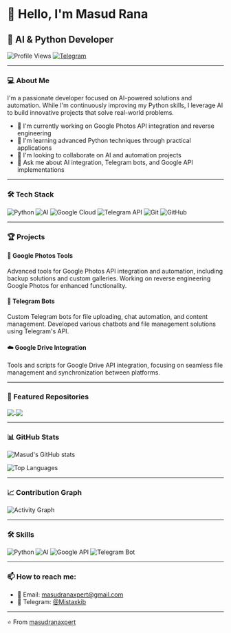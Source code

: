 # 👋 Hello, I'm Masud Rana

## 🚀 AI & Python Developer

![Profile Views](https://komarev.com/ghpvc/?username=masudranaxpert&color=brightgreen)
[![Telegram](https://img.shields.io/badge/Telegram-Contact-26A5E4?style=flat-square&logo=telegram&logoColor=white)](https://t.me/Mistaxkib)

---

### 💻 About Me

I'm a passionate developer focused on AI-powered solutions and automation. While I'm continuously improving my Python skills, I leverage AI to build innovative projects that solve real-world problems.

- 🔭 I'm currently working on Google Photos API integration and reverse engineering
- 🌱 I'm learning advanced Python techniques through practical applications
- 👯 I'm looking to collaborate on AI and automation projects
- 💬 Ask me about AI integration, Telegram bots, and Google API implementations

---

### 🛠️ Tech Stack

![Python](https://img.shields.io/badge/-Python-3776AB?style=flat-square&logo=python&logoColor=white)
![AI](https://img.shields.io/badge/-Artificial_Intelligence-FF6F00?style=flat-square&logo=tensorflow&logoColor=white)
![Google Cloud](https://img.shields.io/badge/-Google_Cloud-4285F4?style=flat-square&logo=google-cloud&logoColor=white)
![Telegram API](https://img.shields.io/badge/-Telegram_API-26A5E4?style=flat-square&logo=telegram&logoColor=white)
![Git](https://img.shields.io/badge/-Git-F05032?style=flat-square&logo=git&logoColor=white)
![GitHub](https://img.shields.io/badge/-GitHub-181717?style=flat-square&logo=github&logoColor=white)

---

### 🏆 Projects

#### 📸 Google Photos Tools
Advanced tools for Google Photos API integration and automation, including backup solutions and custom galleries. Working on reverse engineering Google Photos for enhanced functionality.

#### 🤖 Telegram Bots
Custom Telegram bots for file uploading, chat automation, and content management. Developed various chatbots and file management solutions using Telegram's API.

#### ☁️ Google Drive Integration
Tools and scripts for Google Drive API integration, focusing on seamless file management and synchronization between platforms.

---

### 🌟 Featured Repositories

<!-- Replace with your actual repositories when you create them -->
<a href="https://github.com/masudranaxpert/google-photos-tools">
  <img align="center" src="https://github-readme-stats.vercel.app/api/pin/?username=masudranaxpert&repo=google-photos-tools&theme=radical" />
</a>
<a href="https://github.com/masudranaxpert/telegram-uploader">
  <img align="center" src="https://github-readme-stats.vercel.app/api/pin/?username=masudranaxpert&repo=telegram-uploader&theme=radical" />
</a>

---

### 📊 GitHub Stats

![Masud's GitHub stats](https://github-readme-stats.vercel.app/api?username=masudranaxpert&show_icons=true&theme=radical)

![Top Languages](https://github-readme-stats.vercel.app/api/top-langs/?username=masudranaxpert&layout=compact&theme=radical)

---

### 📈 Contribution Graph

![Activity Graph](https://github-readme-activity-graph.vercel.app/graph?username=masudranaxpert&theme=github-dark)

---

### 🛠️ Skills

![Python](https://img.shields.io/badge/Python-Intermediate-3776AB?style=for-the-badge&logo=python&logoColor=white)
![AI](https://img.shields.io/badge/AI-Advanced-FF6F00?style=for-the-badge&logo=tensorflow&logoColor=white)
![Google API](https://img.shields.io/badge/Google_API-Experienced-4285F4?style=for-the-badge&logo=google&logoColor=white)
![Telegram Bot](https://img.shields.io/badge/Telegram_Bot-Skilled-26A5E4?style=for-the-badge&logo=telegram&logoColor=white)

---

### 📫 How to reach me:

- 📧 Email: masudranaxpert@gmail.com
- 💬 Telegram: [@Mistaxkib](https://t.me/Mistaxkib)

---

⭐️ From [masudranaxpert](https://github.com/masudranaxpert)
